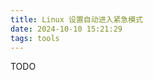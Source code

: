 ```yaml
---
title: Linux 设置自动进入紧急模式
date: 2024-10-10 15:21:29
tags: tools
---
```

TODO
<!-- 在 Linux 启动选择内核页面，按`e`进入编辑页面，在`linux16` -->
